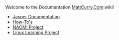 Welcome to the Documentation [MattCurry.Com](http://www.MattCurry.Com) wiki!
* [Jasper Documentation](jasper/README.md)
* [How-To's](how/README.md)
* [NAOMI Project](naomi/README.md)
* [Linux Learning Project](linux/README.md)
